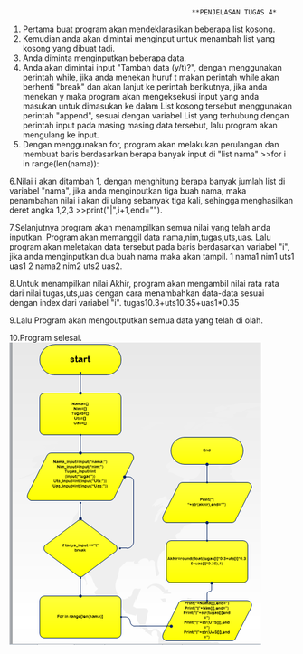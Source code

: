                                                  **PENJELASAN TUGAS 4*
                                                 
 
 1. Pertama buat program akan mendeklarasikan beberapa list kosong.
 2. Kemudian anda akan dimintai menginput untuk menambah list yang kosong yang dibuat tadi.
 3. Anda diminta menginputkan beberapa data.
 4. Anda akan dimintai input "Tambah data (y/t)?", dengan menggunakan perintah while, jika anda menekan huruf t makan perintah while akan                  berhenti "break" dan akan lanjut ke perintah berikutnya, jika anda menekan y maka program akan mengeksekusi input yang anda masukan untuk    dimasukan ke dalam List kosong tersebut menggunakan perintah "append", sesuai dengan variabel List yang terhubung dengan perintah input pada masing masing data tersebut, lalu program akan mengulang ke input.
 5. Dengan menggunakan for, program akan melakukan perulangan dan membuat baris berdasarkan berapa banyak input di "list nama" >>for i in range(len(nama)):
 
 6.Nilai i akan ditambah 1, dengan menghitung berapa banyak jumlah list di variabel "nama", jika anda menginputkan tiga buah nama, maka penambahan nilai i akan di ulang sebanyak tiga kali, sehingga menghasilkan deret angka 1,2,3 >>print("|",i+1,end="").
 
 7.Selanjutnya program akan menampilkan semua nilai yang telah anda inputkan. Program akan memanggil data nama,nim,tugas,uts,uas. Lalu program akan meletakan data tersebut pada baris berdasarkan variabel "i", jika anda menginputkan dua buah nama maka akan tampil. 1 nama1 nim1 uts1 uas1 2 nama2 nim2 uts2 uas2.
 
 8.Untuk menampilkan nilai Akhir, program akan mengambil nilai rata rata dari nilai tugas,uts,uas dengan cara menambahkan data-data sesuai dengan index dari variabel "i". tugas10.3+uts10.35+uas1*0.35
 
 9.Lalu Program akan mengoutputkan semua data yang telah di olah.
 
 10.Program selesai.
![](flowcart.png)
